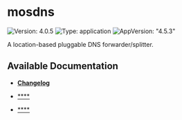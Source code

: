# mosdns

![Version: 4.0.5](https://img.shields.io/badge/Version-4.0.5-informational?style=flat-square) ![Type: application](https://img.shields.io/badge/Type-application-informational?style=flat-square) ![AppVersion: "4.5.3"](https://img.shields.io/badge/AppVersion-"4.5.3"-informational?style=flat-square)

A location-based pluggable DNS forwarder/splitter.

## Available Documentation

- [**Changelog**](CHANGELOG)

- [****](container-security)

- [****](helm-security)

